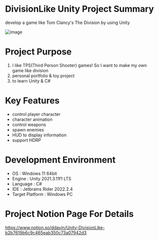 # DivisionLike Unity Project Summary
develop a game like Tom Clancy's The Division by using Unity

![image](https://user-images.githubusercontent.com/29808782/179521804-14d527cf-0543-4ddd-bb8e-feed2149be53.png)

# Project Purpose
1. I like TPS(Third Person Shooter) games! So I want to make my own game like division
2. personal portfolio & toy project
3. to learn Unity & C#

# Key Features
- control player character
- character animation
- control weapons
- spawn enemies
- HUD to display information
- support HDRP

# Development Environment
- OS : Windows 11 64bit
- Engine : Unity 2021.3.11f1 LTS
- Language : C#
- IDE : Jetbrains Rider 2022.2.4
- Target Platform : Windows PC

# Project Notion Page For Details
https://www.notion.so/ddayin/Unity-DivisionLike-b2b7619b6c9c465eab350c73a07942d3
